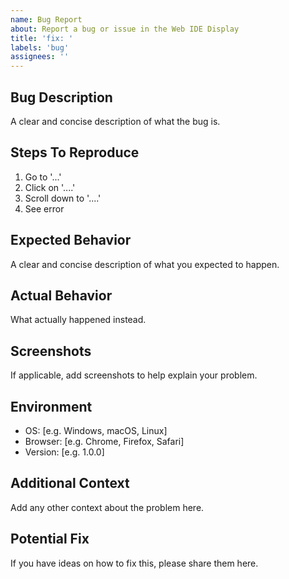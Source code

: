 ```yaml
---
name: Bug Report
about: Report a bug or issue in the Web IDE Display
title: 'fix: '
labels: 'bug'
assignees: ''
---
```


## Bug Description
A clear and concise description of what the bug is.

## Steps To Reproduce
1. Go to '...'
2. Click on '....'
3. Scroll down to '....'
4. See error

## Expected Behavior
A clear and concise description of what you expected to happen.

## Actual Behavior
What actually happened instead.

## Screenshots
If applicable, add screenshots to help explain your problem.

## Environment
 - OS: [e.g. Windows, macOS, Linux]
 - Browser: [e.g. Chrome, Firefox, Safari]
 - Version: [e.g. 1.0.0]

## Additional Context
Add any other context about the problem here.

## Potential Fix
If you have ideas on how to fix this, please share them here.